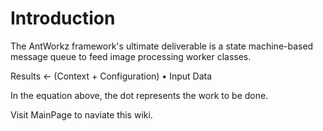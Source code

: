 # Introduction #

The AntWorkz framework's ultimate deliverable is a state machine-based
message queue to feed image processing worker classes.

Results ← (Context + Configuration) • Input Data

In the equation above, the dot represents the work to be done.

Visit MainPage to naviate this wiki.